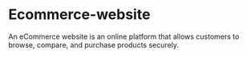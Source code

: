 # Ecommerce-website
An eCommerce website is an online platform that allows customers to browse, compare, and purchase products securely.
